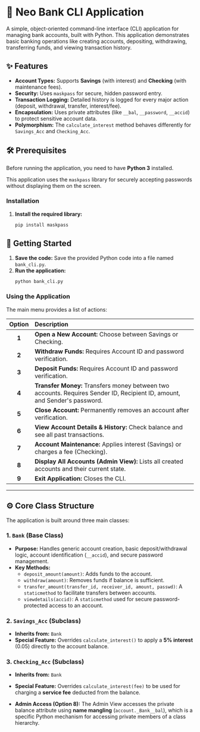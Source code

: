 # 🏦 Neo Bank CLI Application

A simple, object-oriented command-line interface (CLI) application for managing bank accounts, built with Python. This application demonstrates basic banking operations like creating accounts, depositing, withdrawing, transferring funds, and viewing transaction history.

## ✨ Features

* **Account Types:** Supports **Savings** (with interest) and **Checking** (with maintenance fees).
* **Security:** Uses `maskpass` for secure, hidden password entry.
* **Transaction Logging:** Detailed history is logged for every major action (deposit, withdrawal, transfer, interest/fee).
* **Encapsulation:** Uses private attributes (like `__bal`, `__password`, `__accid`) to protect sensitive account data.
* **Polymorphism:** The `calculate_interest` method behaves differently for `Savings_Acc` and `Checking_Acc`.

## 🛠️ Prerequisites

Before running the application, you need to have **Python 3** installed.

This application uses the `maskpass` library for securely accepting passwords without displaying them on the screen.

### Installation

1.  **Install the required library:**
    ```bash
    pip install maskpass
    ```

## 🚀 Getting Started

1.  **Save the code:** Save the provided Python code into a file named `bank_cli.py`.
2.  **Run the application:**
    ```bash
    python bank_cli.py
    ```

### Using the Application

The main menu provides a list of actions:

| Option | Description |
| :---: | :--- |
| **1** | **Open a New Account:** Choose between Savings or Checking. |
| **2** | **Withdraw Funds:** Requires Account ID and password verification. |
| **3** | **Deposit Funds:** Requires Account ID and password verification. |
| **4** | **Transfer Money:** Transfers money between two accounts. Requires Sender ID, Recipient ID, amount, and Sender's password. |
| **5** | **Close Account:** Permanently removes an account after verification. |
| **6** | **View Account Details & History:** Check balance and see all past transactions. |
| **7** | **Account Maintenance:** Applies interest (Savings) or charges a fee (Checking). |
| **8** | **Display All Accounts (Admin View):** Lists all created accounts and their current state. |
| **9** | **Exit Application:** Closes the CLI. |

***

## ⚙️ Core Class Structure

The application is built around three main classes:

### 1. `Bank` (Base Class)

* **Purpose:** Handles generic account creation, basic deposit/withdrawal logic, account identification (`__accid`), and secure password management.
* **Key Methods:**
    * `deposit_amount(amount)`: Adds funds to the account.
    * `withdraw(amount)`: Removes funds if balance is sufficient.
    * `transfer_amount(transfer_id, receiver_id, amount, passwd)`: A `staticmethod` to facilitate transfers between accounts.
    * `viewdetails(accid)`: A `staticmethod` used for secure password-protected access to an account.

### 2. `Savings_Acc` (Subclass)

* **Inherits from:** `Bank`
* **Special Feature:** Overrides `calculate_interest()` to apply a **5% interest** (0.05) directly to the account balance.

### 3. `Checking_Acc` (Subclass)

* **Inherits from:** `Bank`
* **Special Feature:** Overrides `calculate_interest(fee)` to be used for charging a **service fee** deducted from the balance.


* **Admin Access (Option 8):** The Admin View accesses the private balance attribute using **name mangling** (`account._Bank__bal`), which is a specific Python mechanism for accessing private members of a class hierarchy.
